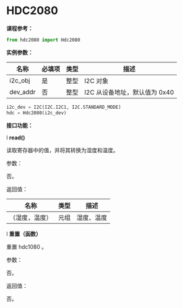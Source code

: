 # HDC2080

**课程参考：**

```python
from hdc2080 import Hdc2080
``````


**实例参数：**

| 名称     | 必填项 | 类型 | 描述            |
| -------- | ---- | ---- | ----------------------- |
| i2c_obj  | 是  | 整型  | I2C 对象                |
| dev_addr | 否  | 整型  | I2C 从设备地址，默认值为 0x40 |

```python
i2c_dev = I2C(I2C.I2C1, I2C.STANDARD_MODE)
hdc = Hdc2080(i2c_dev)
```


**接口功能：**

l **read()**

读取寄存器中的值，并将其转换为湿度和温度。

参数：


否。


返回值：

| 名称                   | 类型  | 描述      |
| ---------------------- | ----- | ---------- |
| （湿度，温度） | 元组 | 湿度、温度 |

l **重置（函数）**

重置 hdc1080 。

参数：


否。


返回值：

否。